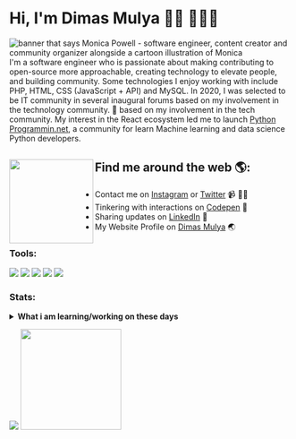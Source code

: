 # Hi, I'm Dimas Mulya 👋🏾 👩🏾‍💻

<img src="https://media.giphy.com/media/RbDKaczqWovIugyJmW/giphy.gif" alt="banner that says Monica Powell - software engineer, content creator and community organizer alongside a cartoon illustration of Monica">
I'm a software engineer who is passionate about making contributing to open-source more approachable, creating technology to elevate people, and building community. Some technologies I enjoy working with include PHP, HTML, CSS (JavaScript + API) and MySQL. In 2020, I was selected to be IT community in several inaugural forums based on my involvement in the technology community. 🌟</a> based on my involvement in the tech community.  My interest in the React ecosystem led me to launch <a href="https://pythonprogramming.net/">Python Programmin.net</a>, a community for learn Machine learning and data science Python developers.


## Find me around the web 🌎: <img align="left" width="150" height="150" src="https://media.giphy.com/media/qgQUggAC3Pfv687qPC/giphy.gif"></a>

- Contact me on <a href="https://www.instagram.com/dmsmulya_">Instagram</a> or <a href="https://twitter.com/Hanma2302">Twitter</a> 📹 ✍🏾
- Tinkering with interactions on <a href="https://codepen.io/HanmaShuji"> Codepen</a> 🏓
- Sharing updates on <a href="https://www.linkedin.com/in/dimas-mulya-8552191b7/">LinkedIn</a> 💼
- My Website Profile on <a href="http://dimsmly.rf.gd/?i=1">Dimas Mulya</a> 🌏

### Tools:
<p>
    <img src="https://img.shields.io/badge/OS-MacOS-blue?&logo=apple" />
    <img src="https://img.shields.io/badge/Code-Swift-blue?&logo=swift" />
    <img src="https://img.shields.io/badge/IDE-Xcode-blue?&logo=xcode" />
    <img src="https://img.shields.io/badge/Text%20Editor-Visual%20Studio%20Code-blue?&logo=visual%20studio%20code&logoColor=blue" />
    <img src="https://gpvc.arturio.dev/bagusfe" />
</p>

### Stats:
<details>
 <summary><strong>What i am learning/working on these days</strong></summary>
    - 🔭 I’m currently working on RPA </br>
    - 🌱 I’m currently learning Python,SwiftUI and UIKit </br>
    - 👯 I’m looking to collaborate on Automation Project, Mobile Apps. </br>
    - 🤔 I’m looking for help with master of programming. hehe </br>
    - 💬 Ask me about anything.</br>
    - 📫 How to reach me: <a href="mailto:goodfe@yahoo.com">Email me!</a>  </br>
    - 😄 Pronouns: He/Him </br>
    - ⚡ Fun fact: ... </br>
</details>
<p>
    <img src="https://github-readme-stats.vercel.app/api?username=bagusfe&hide=contribs,prs&show_icons=true&hide_border=true&title_color=000" />
    <img src="https://github-readme-stats.vercel.app/api/top-langs/?username=bagusfe&layout=compact" height=180 />
</p>
